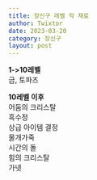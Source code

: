 ```yaml
---
title: 장신구 레벨 작 재료
author: Twixtor
date: 2023-03-20
category: 장신구
layout: post
---
```


<b>1->10레벨</b>  
금, 토파즈  

<b>10레벨 이후</b>  
어둠의 크리스탈  
흑수정  
상급 아이템 결정  
물개가죽  
시간의 돌  
힘의 크리스탈  
가넷  


